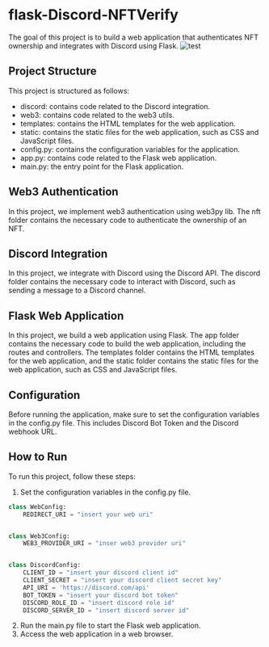 # flask-Discord-NFTVerify
The goal of this project is to build a web application that authenticates NFT ownership and integrates with Discord using Flask.
![test](https://choisangh.github.io/images/Animation.gif)

## Project Structure
This project is structured as follows:


* discord: contains code related to the Discord integration.
* web3: contains code related to the web3 utils.
* templates: contains the HTML templates for the web application.
* static: contains the static files for the web application, such as CSS and JavaScript files.
* config.py: contains the configuration variables for the application.
* app.py: contains code related to the Flask web application.
* main.py: the entry point for the Flask application.

## Web3 Authentication
In this project, we implement web3 authentication using web3py lib. The nft folder contains the necessary code to authenticate the ownership of an NFT.

## Discord Integration
In this project, we integrate with Discord using the Discord API. The discord folder contains the necessary code to interact with Discord, such as sending a message to a Discord channel.

## Flask Web Application
In this project, we build a web application using Flask. The app folder contains the necessary code to build the web application, including the routes and controllers. The templates folder contains the HTML templates for the web application, and the static folder contains the static files for the web application, such as CSS and JavaScript files.

## Configuration
Before running the application, make sure to set the configuration variables in the config.py file. This includes Discord Bot Token and the Discord webhook URL.

## How to Run
To run this project, follow these steps:

1. Set the configuration variables in the config.py file.
```python
class WebConfig:
    REDIRECT_URI = "insert your web uri"


class Web3Config:
    WEB3_PROVIDER_URI = "inser web3 provider uri"


class DiscordConfig:
    CLIENT_ID = "insert your discord client id"
    CLIENT_SECRET = "insert your discord client secret key"
    API_URI = 'https://discord.com/api'
    BOT_TOKEN = "insert your discord bot token"
    DISCORD_ROLE_ID = "insert discord role id"
    DISCORD_SERVER_ID = "insert discord server id"

```
2. Run the main.py file to start the Flask web application.
3. Access the web application in a web browser.
